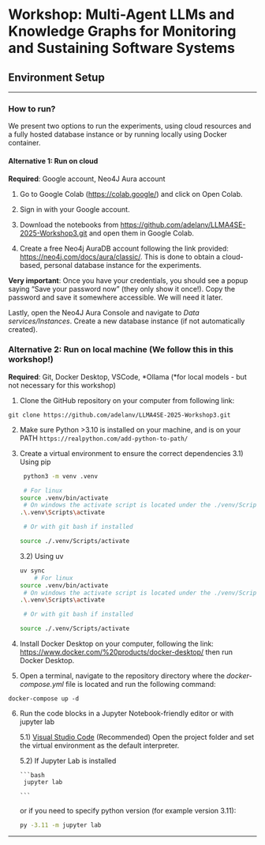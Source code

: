 # Workshop: Multi-Agent LLMs and Knowledge Graphs for Monitoring and Sustaining Software Systems


## Environment Setup 

____________________________________________________________________
### How to run?
We present two options to run the experiments, using cloud resources and a fully hosted database instance or by running locally using Docker container. 

#### Alternative 1: Run on cloud

**Required**: Google account, Neo4J Aura account

1) Go to Google Colab (https://colab.google/) and click on Open Colab.

2) Sign in with your Google account.

3) Download the notebooks from https://github.com/adelanv/LLMA4SE-2025-Workshop3.git and open them in Google Colab. 

4) Create a free Neo4j AuraDB account following the link provided: https://neo4j.com/docs/aura/classic/. This is done to obtain a cloud-based, personal database instance for the experiments.

**Very important**: Once you have your credentials, you should see a popup saying “Save your password now” (they only show it once!). Copy the password and save it somewhere accessible. We will need it later. 

Lastly, open the Neo4J Aura Console and navigate to *Data services/Instances*. Create a new database instance (if not automatically created). 


### Alternative 2: Run on local machine (We follow this in this workshop!)

**Required**: Git, Docker Desktop, VSCode, *Ollama (*for local models - but not necessary for this workshop)

1) Clone the GitHub repository on your computer from following link:

```
git clone https://github.com/adelanv/LLMA4SE-2025-Workshop3.git
```

2) Make sure Python >3.10 is installed on your machine, and is on your PATH
   ```https://realpython.com/add-python-to-path/```
   

3) Create a virtual environment to ensure the correct dependencies
    3.1) Using pip
   ```bash
    python3 -m venv .venv

    # For linux
   source .venv/bin/activate
    # On windows the activate script is located under the ./venv/Scripts/ folder, so with powershell:
   .\.venv\Scripts\activate

    # Or with git bash if installed

   source ./.venv/Scripts/activate
    ```
    3.2) Using uv

   ```bash
   uv sync
       # For linux
   source .venv/bin/activate
    # On windows the activate script is located under the ./venv/Scripts/ folder, so with powershell:
   .\.venv\Scripts\activate

    # Or with git bash if installed

   source ./.venv/Scripts/activate
    ``` 

4) Install Docker Desktop on your computer, following the link: https://www.docker.com/%20products/docker-desktop/ then run Docker Desktop.

5) Open a terminal, navigate to the repository directory where the *docker-compose.yml* file is located and run the following command:

```
docker-compose up -d
```
6) Run the code blocks in a Jupyter Notebook-friendly editor or with jupyter lab

    5.1) [Visual Studio Code](https://code.visualstudio.com/) (Recommended)
        Open the project folder and set the virtual environment as the default interpreter.

    5.2) If Jupyter Lab is installed

       ```bash
        jupyter lab

       ```
    or if you need to specify python version (for example version 3.11):

   ```bash
   py -3.11 -m jupyter lab

   ```
____________________________________________________________________










